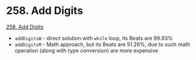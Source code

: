 # 258. Add Digits

[258. Add Digits](https://leetcode.com/problems/add-digits/)

* `addDigitsW` - direct solution with `while` loop, its Beats are 99.93%
* `addDigitsM` - Math approach, but its Beats are 51.26%, due to such math operation (along with type conversion) are more expensive